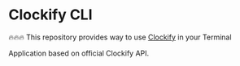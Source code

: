 # Clockify CLI

🔥🔥🔥 This repository provides way to use [Clockify](https://clockify.me/) in your Terminal


Application based on official Clockify API. 